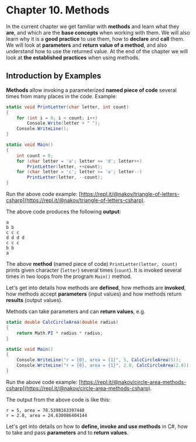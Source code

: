 # Chapter 10. Methods

In the current chapter we get familiar with **methods** and learn what they **are**, and which are the **base concepts** when working with them. We will also learn why it is a **good practice** to use them, how to **declare** and **call** them. We will look at **parameters** and **return value of a method**, and also understand how to use the returned value. At the end of the chapter we will look at **the established practices** when using methods.

## Introduction by Examples

**Methods** allow invoking a parameterized **named piece of code** several times from many places in the code. Example:

```csharp
static void PrintLetter(char letter, int count)
{
    for (int i = 0; i < count; i++)
        Console.Write(letter + " ");
    Console.WriteLine();
}

static void Main()
{
    int count = 0;
    for (char letter = 'a'; letter <= 'd'; letter++)
        PrintLetter(letter, ++count);
    for (char letter = 'c'; letter >= 'a'; letter--)
        PrintLetter(letter, --count);
}
```

Run the above code example: [https://repl.it/@nakov/triangle-of-letters-csharp](https://repl.it/@nakov/triangle-of-letters-csharp).

The above code produces the following **output**:

```
a
b b
c c c
d d d d
c c c
b b
a
```

The above **method** \(named piece of code\) `PrintLetter(letter, count)` prints given character \(`letter`\) several times \(`count`\). It is invoked several times in two loops from the program `Main()` method.

Let's get into details how methods are **defined**, how methods are **invoked**, how methods accept **parameters** \(input values\) and how methods return **results** \(output values\).

Methods can take parameters and can **return values**, e.g.

```csharp
static double CalcCircleArea(double radius)
{
    return Math.PI * radius * radius;
}

static void Main()
{
    Console.WriteLine("r = {0}, area = {1}", 5, CalcCircleArea(5));
    Console.WriteLine("r = {0}, area = {1}", 2.8, CalcCircleArea(2.8));
}
```

Run the above code example: [https://repl.it/@nakov/circle-area-methods-csharp](https://repl.it/@nakov/circle-area-methods-csharp).

The output from the above code is like this:

```
r = 5, area = 78.5398163397448
r = 2.8, area = 24.630086404144
```

Let's get into details on how to **define, invoke and use methods** in C\#, how to take and pass **parameters** and to **return values**.
